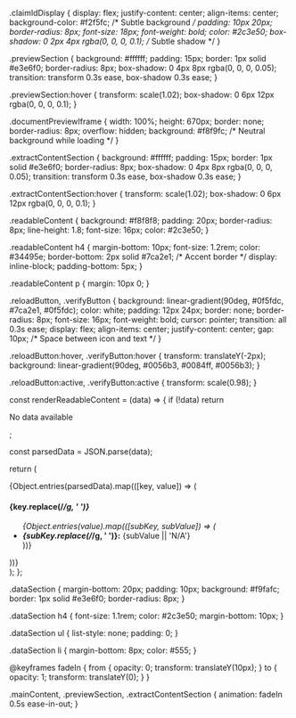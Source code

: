 .claimIdDisplay {
  display: flex;
  justify-content: center;
  align-items: center;
  background-color: #f2f5fc; /* Subtle background */
  padding: 10px 20px;
  border-radius: 8px;
  font-size: 18px;
  font-weight: bold;
  color: #2c3e50;
  box-shadow: 0 2px 4px rgba(0, 0, 0, 0.1); /* Subtle shadow */
}


.previewSection {
  background: #ffffff;
  padding: 15px;
  border: 1px solid #e3e6f0;
  border-radius: 8px;
  box-shadow: 0 4px 8px rgba(0, 0, 0, 0.05);
  transition: transform 0.3s ease, box-shadow 0.3s ease;
}

.previewSection:hover {
  transform: scale(1.02);
  box-shadow: 0 6px 12px rgba(0, 0, 0, 0.1);
}

.documentPreviewIframe {
  width: 100%;
  height: 670px;
  border: none;
  border-radius: 8px;
  overflow: hidden;
  background: #f8f9fc; /* Neutral background while loading */
}



.extractContentSection {
  background: #ffffff;
  padding: 15px;
  border: 1px solid #e3e6f0;
  border-radius: 8px;
  box-shadow: 0 4px 8px rgba(0, 0, 0, 0.05);
  transition: transform 0.3s ease, box-shadow 0.3s ease;
}

.extractContentSection:hover {
  transform: scale(1.02);
  box-shadow: 0 6px 12px rgba(0, 0, 0, 0.1);
}

.readableContent {
  background: #f8f8f8;
  padding: 20px;
  border-radius: 8px;
  line-height: 1.8;
  font-size: 16px;
  color: #2c3e50;
}

.readableContent h4 {
  margin-bottom: 10px;
  font-size: 1.2rem;
  color: #34495e;
  border-bottom: 2px solid #7ca2e1; /* Accent border */
  display: inline-block;
  padding-bottom: 5px;
}

.readableContent p {
  margin: 10px 0;
}



.reloadButton, .verifyButton {
  background: linear-gradient(90deg, #0f5fdc, #7ca2e1, #0f5fdc);
  color: white;
  padding: 12px 24px;
  border: none;
  border-radius: 8px;
  font-size: 16px;
  font-weight: bold;
  cursor: pointer;
  transition: all 0.3s ease;
  display: flex;
  align-items: center;
  justify-content: center;
  gap: 10px; /* Space between icon and text */
}

.reloadButton:hover, .verifyButton:hover {
  transform: translateY(-2px);
  background: linear-gradient(90deg, #0056b3, #0084ff, #0056b3);
}

.reloadButton:active, .verifyButton:active {
  transform: scale(0.98);
}



const renderReadableContent = (data) => {
  if (!data) return <p>No data available</p>;

  const parsedData = JSON.parse(data);

  return (
    <div className={styles.readableContent}>
      {Object.entries(parsedData).map(([key, value]) => (
        <div key={key} className={styles.dataSection}>
          <h4>{key.replace(/_/g, ' ')}</h4>
          <ul>
            {Object.entries(value).map(([subKey, subValue]) => (
              <li key={subKey}>
                <strong>{subKey.replace(/_/g, ' ')}:</strong> {subValue || 'N/A'}
              </li>
            ))}
          </ul>
        </div>
      ))}
    </div>
  );
};



.dataSection {
  margin-bottom: 20px;
  padding: 10px;
  background: #f9fafc;
  border: 1px solid #e3e6f0;
  border-radius: 8px;
}

.dataSection h4 {
  font-size: 1.1rem;
  color: #2c3e50;
  margin-bottom: 10px;
}

.dataSection ul {
  list-style: none;
  padding: 0;
}

.dataSection li {
  margin-bottom: 8px;
  color: #555;
}



@keyframes fadeIn {
  from {
    opacity: 0;
    transform: translateY(10px);
  }
  to {
    opacity: 1;
    transform: translateY(0);
  }
}

.mainContent, .previewSection, .extractContentSection {
  animation: fadeIn 0.5s ease-in-out;
}
